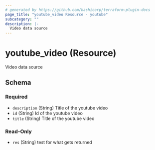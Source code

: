 ```yaml
---
# generated by https://github.com/hashicorp/terraform-plugin-docs
page_title: "youtube_video Resource - youtube"
subcategory: ""
description: |-
  Video data source
---
```


# youtube_video (Resource)

Video data source



<!-- schema generated by tfplugindocs -->
## Schema

### Required

- `description` (String) Title of the youtube video
- `id` (String) Id of the youtube video
- `title` (String) Title of the youtube video

### Read-Only

- `res` (String) test for what gets returned
